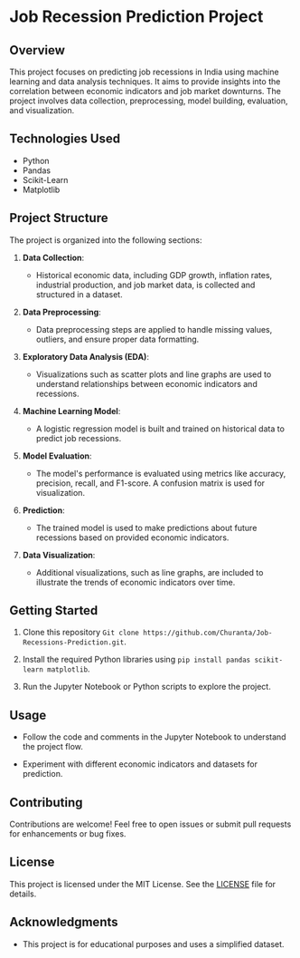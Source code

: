 # Job Recession Prediction Project

## Overview

This project focuses on predicting job recessions in India using machine learning and data analysis techniques. It aims to provide insights into the correlation between economic indicators and job market downturns. The project involves data collection, preprocessing, model building, evaluation, and visualization.

## Technologies Used

- Python
- Pandas
- Scikit-Learn
- Matplotlib

## Project Structure

The project is organized into the following sections:

1. **Data Collection**:
   - Historical economic data, including GDP growth, inflation rates, industrial production, and job market data, is collected and structured in a dataset.

2. **Data Preprocessing**:
   - Data preprocessing steps are applied to handle missing values, outliers, and ensure proper data formatting.

3. **Exploratory Data Analysis (EDA)**:
   - Visualizations such as scatter plots and line graphs are used to understand relationships between economic indicators and recessions.

4. **Machine Learning Model**:
   - A logistic regression model is built and trained on historical data to predict job recessions.

5. **Model Evaluation**:
   - The model's performance is evaluated using metrics like accuracy, precision, recall, and F1-score. A confusion matrix is used for visualization.

6. **Prediction**:
   - The trained model is used to make predictions about future recessions based on provided economic indicators.

7. **Data Visualization**:
   - Additional visualizations, such as line graphs, are included to illustrate the trends of economic indicators over time.

## Getting Started

1. Clone this repository ```Git clone https://github.com/Churanta/Job-Recessions-Prediction.git```.

2. Install the required Python libraries using ```pip install pandas scikit-learn matplotlib```.

3. Run the Jupyter Notebook or Python scripts to explore the project.

## Usage

- Follow the code and comments in the Jupyter Notebook to understand the project flow.

- Experiment with different economic indicators and datasets for prediction.

## Contributing

Contributions are welcome! Feel free to open issues or submit pull requests for enhancements or bug fixes.

## License

This project is licensed under the MIT License. See the [LICENSE](LICENSE) file for details.

## Acknowledgments

- This project is for educational purposes and uses a simplified dataset.
